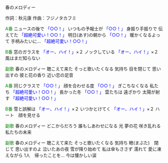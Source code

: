 春のメロディー

作詞：秋元康
作曲：フジノタカフミ

<font color=green>A番</font>
ニュースの後で <font color=blue>「○○！」</font> 
いつもの予報士が <font color=blue>「○○！」</font> 
身振り手振りで
伝えてた <font color=blue>「超絶可愛い！○○！」</font> 
明日(あす)の朝から <font color=blue>「○○！」</font> 
暖かくなるよって 
手柄みたいに… <font color=blue>「超絶可愛い！○○！」</font> 

<font color=green>B番</font>
窓のガラスを <font color=blue>「オー、ハイ！」</font>×２ 
ノックしている <font color=blue>「オー、ハイ！」</font>×２ 
風はまだ知らない

<font color=green>副歌</font>
春のメロディー
聴こえて来た
そっと歌いたくなる
気持ち
目を閉じて
思い出すの
彼と花の香り
近い恋の足音

<font color=green>A番</font>
同じクラスで <font color=blue>「○○！」</font> 
顔を合わせる度 <font color=blue>「○○！」</font> 
ぎこちなくなる
私たち <font color=blue>「超絶可愛い！○○！」</font> 
長かった冬 <font color=blue>「○○！」</font> 
雲たちは
遠ざかり
太陽が射す <font color=blue>「超絶可愛い！○○！」</font> 

<font color=green>B番</font>
雪と誤解は <font color=blue>「オー、ハイ！」</font>×２ 
いつかとけてく <font color=blue>「オー、ハイ！」</font>×２ 
ハート　顔を見せる

<font color=green>副歌</font>
春のメロディー
どこからだろう
誰もしあわせになる
光
夢の花
咲き乱れる
私たちの未来

<font color=green>副歌</font>
春のメロディー
聴こえて来た
そっと歌いたくなる
気持ち
瞼(まぶた)　閉じて
思い出すのよ
泣いたあの夜
雪が降り始めて
私は傘もささず
濡れて
愛に凍えながら
1人　帰ったことを…
今は懐かしい涙
